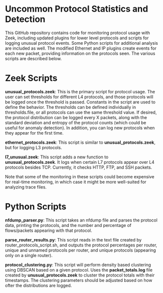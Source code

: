 # Uncommon Protocol Statistics and Detection
This GitHub repository contains code for monitoring protocol usage with Zeek, including updated plugins for lower level protocols and scripts for logging unusual protocol events.  Some Python scripts for additional analysis are included as well.   The modified Ethernet and IP plugins create events for each new packet, providing information on the protocols seen.  The various scripts are described below.  

# Zeek Scripts
**unusual_protocols.zeek**:  This is the primary script for protocol usage.  The user can set thresholds for different L4 protocols, and those protocols will be logged once the threshold is passed.  Constants in the script are used to define the behavior.  The thresholds can be defined individually in thresholds.file, or all protocols can use the same threshold value.  If desired, the protocol distribution can be logged every X packets, along with the standard deviation and entropy of the protocol counts (which could be useful for anomaly detection).   In addition, you can log new protocols when they appear for the first time.

**ethernet_protocols.zeek**: This script is similar to **unusual_protocols.zeek**, but for logging L3 protocols.     

**l7_unusual.zeek**:  This script adds a new function to **unusual_protocols.zeek**.  It logs when certain L7 protocols appear over L4 protocols besides TCP.  Currently, it checks HTTP, FTP, and SSH packets.

Note that some of the monitoring in these scripts could become expensive for real-time monitoring, in which case it might be more well-suited for analyzing trace files.

# Python Scripts
**nfdump_parser.py**:  This script takes an nfdump file and parses the protocol data, printing the protocols, and the number and percentage of flows/packets appearing with that protocol.

**parse_router_results.py**:  This script reads in the text file created by router_protocols_script.sh, and outputs the protocol percentages per router, unique and unnamed protocols per router, and unique protocols (appearing only on a single router).

**protocol_clustering.py**:  This script will perform density based clustering using DBSCAN based on a given protocol.  Uses the **packet_totals.log** file created by **unusual_protocols.zeek** to cluster the protocol totals with their timestamps.  The clustering parameters should be adjusted based on how ofter the distributions are logged.   
